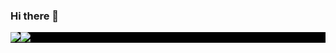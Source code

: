 ### Hi there 👋

<!--Github Stats-->
<div style="display:flex; background-color: black;">
  <a href="https://github.com/mtkwebdev">
    <img align="center" style="max-width: 300px" src="https://github-readme-stats.vercel.app/api?username=mtkwebdev&theme=gotham"/>
  </a>
  <br/>
  <a href="https://github.com/mtkwebdev"> 
    <img align="center" style="max-width: 300px" src="https://github-readme-stats.vercel.app/api/top-langs/?username=mtkwebdev&layout=compact&theme=gotham"/>
  </a>
</div>
